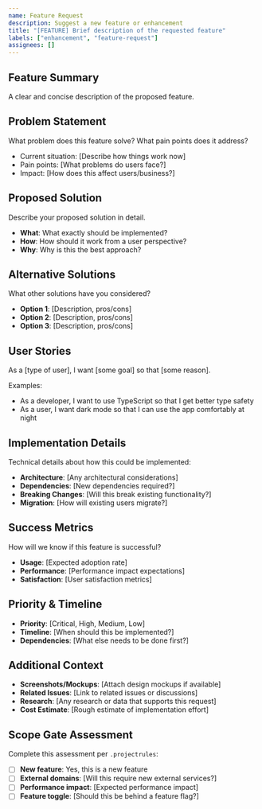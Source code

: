 ```yaml
---
name: Feature Request
description: Suggest a new feature or enhancement
title: "[FEATURE] Brief description of the requested feature"
labels: ["enhancement", "feature-request"]
assignees: []
---
```


## Feature Summary

A clear and concise description of the proposed feature.

## Problem Statement

What problem does this feature solve? What pain points does it address?

- Current situation: [Describe how things work now]
- Pain points: [What problems do users face?]
- Impact: [How does this affect users/business?]

## Proposed Solution

Describe your proposed solution in detail.

- **What**: What exactly should be implemented?
- **How**: How should it work from a user perspective?
- **Why**: Why is this the best approach?

## Alternative Solutions

What other solutions have you considered?

- **Option 1**: [Description, pros/cons]
- **Option 2**: [Description, pros/cons]
- **Option 3**: [Description, pros/cons]

## User Stories

As a [type of user], I want [some goal] so that [some reason].

Examples:
- As a developer, I want to use TypeScript so that I get better type safety
- As a user, I want dark mode so that I can use the app comfortably at night

## Implementation Details

Technical details about how this could be implemented:

- **Architecture**: [Any architectural considerations]
- **Dependencies**: [New dependencies required?]
- **Breaking Changes**: [Will this break existing functionality?]
- **Migration**: [How will existing users migrate?]

## Success Metrics

How will we know if this feature is successful?

- **Usage**: [Expected adoption rate]
- **Performance**: [Performance impact expectations]
- **Satisfaction**: [User satisfaction metrics]

## Priority & Timeline

- **Priority**: [Critical, High, Medium, Low]
- **Timeline**: [When should this be implemented?]
- **Dependencies**: [What else needs to be done first?]

## Additional Context

- **Screenshots/Mockups**: [Attach design mockups if available]
- **Related Issues**: [Link to related issues or discussions]
- **Research**: [Any research or data that supports this request]
- **Cost Estimate**: [Rough estimate of implementation effort]

## Scope Gate Assessment

Complete this assessment per `.projectrules`:

- [ ] **New feature**: Yes, this is a new feature
- [ ] **External domains**: [Will this require new external services?]
- [ ] **Performance impact**: [Expected performance impact]
- [ ] **Feature toggle**: [Should this be behind a feature flag?]
